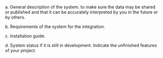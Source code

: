   a. General description of the system.
     to make sure the data may be shared or published and that it can be accurately interpreted by you in the future or by others.

  b. Requirements of the system for the integration.

  c. Installation guide.


  d. System status if it is still in development. Indicate the unfinished features of your project.
